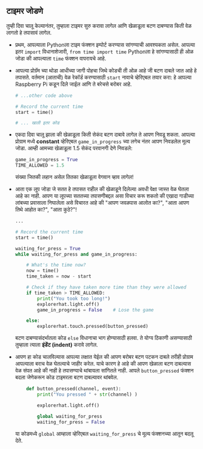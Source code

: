 ## टाइमर जोडणे

तुम्ही दिवा चालू केल्यानंतर, तुम्हाला टाइमर सुरु करावा लागेल आणि खेळाडूला बटण दाबण्यास किती वेळ लागतो हे तपासावं लागेल.

- प्रथम, आपल्याला Pythonला टाइम फंक्शन इम्पोर्ट करण्यास सांगण्याची आवश्यकता असेल. आपल्या इतर `import` विधानाशेजारी, `from time import time` Pythonला हे सांगण्यासाठी ही ओळ जोडा की आपल्याला `time` फंक्शन वापरायचे आहे.

- आपल्या प्रोग्रॅम च्या थोडा आधीच्या जागी पोहचा जिथे कोडची ती ओळ आहे जी बटण दाबले जात आहे हे तपासते. वर्तमान (आताची) वेळ रेकॉर्ड करण्यासाठी `start` नावाचे व्हेरिएबल तयार करा: हे आपल्या Raspberry Pi कडून दिले जाईल आणि ते बरेचसे बरोबर आहे.
    
    ```python
    # ...other code above
    
    # Record the current time
    start = time()
    
    # ... खाली इतर कोड
    
    ```

- एकदा दिवा चालू झाला की खेळाडूला किती सेकंद बटण दाबावे लागेल ते आपण निवडू शकता. आपल्‍या प्रोग्राम मध्ये **constant** व्हेरिएबल `game_in_progress` च्या लगेच नंतर आपण निवडलेल मूल्य जोडा. आम्ही आमच्या खेळाडूला 1.5 सेकंद परवानगी देणे निवडले:
    
    ```python
    game_in_progress = True
    TIME_ALLOWED = 1.5
    
    ```
    
    संख्या जितकी लहान असेल तितका खेळाडूला वेगवान व्हाव लागेल!

- आता एक लूप जोडा जे सतत हे तपासत राहील की खेळाडूने दिलेल्या अवधी पेक्षा जास्त वेळ घेतला आहे का नाही. आपण या लूपच्या सततच्या तपासणीबद्दल असा विचार करू शकतो की एखादा गाडीच्या लांबच्या प्रवासाला निघालेला असे विचारत आहे की "आपण जवळपास आलोत का?", "आता आपण तिथे आहोत का?", "आता कुठे?"!
    
    ```python
    ...
    
    # Record the current time
    start = time()
    
    waiting_for_press = True
    while waiting_for_press and game_in_progress:
    
        # What's the time now?
        now = time()
        time_taken = now - start
    
        # Check if they have taken more time than they were allowed
        if time_taken > TIME_ALLOWED:
            print("You took too long!")
            explorerhat.light.off()
            game_in_progress = False    # Lose the game
    
        else:
            explorerhat.touch.pressed(button_pressed)
    
    
    ```
    
    बटण दाबण्यासंदर्भातला कोड `else` विधानाचा भाग होण्यासाठी हलवा. ते योग्य ठिकाणी असण्यासाठी तुम्हाला त्याला **इंडेंट (indent)** करावे लागेल.

- आपण हा कोड चालविल्यास आपल्या लक्षात येईल की आपण बरोबर बटण पटकन दाबले तरीही प्रोग्राम आपल्याला बराच वेळ घेतल्याचे जाहीर करेल. याचे कारण हे आहे की आपण खेळाला बटण दाबल्यास वेळ संपत आहे की नाही हे तपासण्याचे थांबायला सांगितले नाही. आपले `button_pressed` फंक्शन बदला जेणेकरून कोड टाइमरला बटण दाबल्यावर थांबवेल.
    
    ```python
        def button_pressed(channel, event):
            print("You pressed " + str(channel) )
    
            explorerhat.light.off()
    
            global waiting_for_press
            waiting_for_press = False
    
    ```
    
    या कोडमध्ये `global` आम्हाला व्हेरिएबल `waiting_for_press` चे मूल्य फंक्शनच्या आतून बदलू देते.